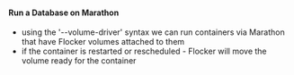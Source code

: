 #### Run a Database on Marathon

 * using the '--volume-driver' syntax we can run containers via Marathon that have Flocker volumes attached to them
 * if the container is restarted or rescheduled - Flocker will move the volume ready for the container
 